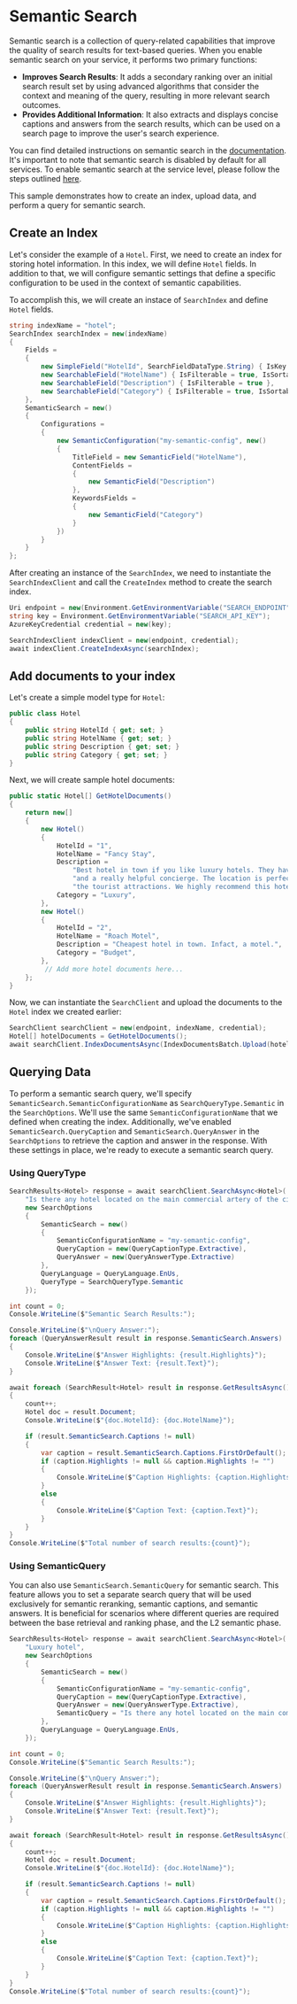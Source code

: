 # Semantic Search

Semantic search is a collection of query-related capabilities that improve the quality of search results for text-based queries. When you enable semantic search on your service, it performs two primary functions:
* **Improves Search Results**: It adds a secondary ranking over an initial search result set by using advanced algorithms that consider the context and meaning of the query, resulting in more relevant search outcomes.
* **Provides Additional Information**: It also extracts and displays concise captions and answers from the search results, which can be used on a search page to improve the user's search experience.

You can find detailed instructions on semantic search in the [documentation](https://learn.microsoft.com/azure/search/semantic-search-overview). It's important to note that semantic search is disabled by default for all services. To enable semantic search at the service level, please follow the steps outlined [here](https://learn.microsoft.com/azure/search/semantic-how-to-enable-disable).

This sample demonstrates how to create an index, upload data, and perform a query for semantic search.

## Create an Index

Let's consider the example of a `Hotel`. First, we need to create an index for storing hotel information. In this index, we will define `Hotel` fields. In addition to that, we will configure semantic settings that define a specific configuration to be used in the context of semantic capabilities.

To accomplish this, we will create an instace of `SearchIndex` and define `Hotel` fields.

```C# Snippet:Azure_Search_Documents_Tests_Samples_Sample08_Semantic_Search_Index
string indexName = "hotel";
SearchIndex searchIndex = new(indexName)
{
    Fields =
    {
        new SimpleField("HotelId", SearchFieldDataType.String) { IsKey = true, IsFilterable = true, IsSortable = true, IsFacetable = true },
        new SearchableField("HotelName") { IsFilterable = true, IsSortable = true },
        new SearchableField("Description") { IsFilterable = true },
        new SearchableField("Category") { IsFilterable = true, IsSortable = true, IsFacetable = true },
    },
    SemanticSearch = new()
    {
        Configurations =
        {
            new SemanticConfiguration("my-semantic-config", new()
            {
                TitleField = new SemanticField("HotelName"),
                ContentFields =
                {
                    new SemanticField("Description")
                },
                KeywordsFields =
                {
                    new SemanticField("Category")
                }
            })
        }
    }
};
```

After creating an instance of the `SearchIndex`, we need to instantiate the `SearchIndexClient` and call the `CreateIndex` method to create the search index. 

```C# Snippet:Azure_Search_Documents_Tests_Samples_Sample08_Semantic_Search_Create_Index
Uri endpoint = new(Environment.GetEnvironmentVariable("SEARCH_ENDPOINT"));
string key = Environment.GetEnvironmentVariable("SEARCH_API_KEY");
AzureKeyCredential credential = new(key);

SearchIndexClient indexClient = new(endpoint, credential);
await indexClient.CreateIndexAsync(searchIndex);
```

## Add documents to your index

Let's create a simple model type for `Hotel`:

```C# Snippet:Azure_Search_Documents_Tests_Samples_Sample08_Semantic_Search_Model
public class Hotel
{
    public string HotelId { get; set; }
    public string HotelName { get; set; }
    public string Description { get; set; }
    public string Category { get; set; }
}
```

Next, we will create sample hotel documents:

```C# Snippet:Azure_Search_Documents_Tests_Samples_Sample08_Semantic_Search_Hotel_Document
public static Hotel[] GetHotelDocuments()
{
    return new[]
    {
        new Hotel()
        {
            HotelId = "1",
            HotelName = "Fancy Stay",
            Description =
                "Best hotel in town if you like luxury hotels. They have an amazing infinity pool, a spa, " +
                "and a really helpful concierge. The location is perfect -- right downtown, close to all " +
                "the tourist attractions. We highly recommend this hotel.",
            Category = "Luxury",
        },
        new Hotel()
        {
            HotelId = "2",
            HotelName = "Roach Motel",
            Description = "Cheapest hotel in town. Infact, a motel.",
            Category = "Budget",
        },
         // Add more hotel documents here...
    };
}
```

Now, we can instantiate the `SearchClient` and upload the documents to the `Hotel` index we created earlier:

```C# Snippet:Azure_Search_Documents_Tests_Samples_Sample08_Semantic_Search_Upload_Documents
SearchClient searchClient = new(endpoint, indexName, credential);
Hotel[] hotelDocuments = GetHotelDocuments();
await searchClient.IndexDocumentsAsync(IndexDocumentsBatch.Upload(hotelDocuments));
```

## Querying Data

To perform a semantic search query, we'll specify `SemanticSearch.SemanticConfigurationName` as `SearchQueryType.Semantic` in the `SearchOptions`. We'll use the same `SemanticConfigurationName` that we defined when creating the index. Additionally, we've enabled `SemanticSearch.QueryCaption` and `SemanticSearch.QueryAnswer` in the `SearchOptions` to retrieve the caption and answer in the response. With these settings in place, we're ready to execute a semantic search query.

### Using QueryType

```C# Snippet:Azure_Search_Documents_Tests_Samples_Sample08_Semantic_Search_Query
SearchResults<Hotel> response = await searchClient.SearchAsync<Hotel>(
    "Is there any hotel located on the main commercial artery of the city in the heart of New York?",
    new SearchOptions
    {
        SemanticSearch = new()
        {
            SemanticConfigurationName = "my-semantic-config",
            QueryCaption = new(QueryCaptionType.Extractive),
            QueryAnswer = new(QueryAnswerType.Extractive)
        },
        QueryLanguage = QueryLanguage.EnUs,
        QueryType = SearchQueryType.Semantic
    });

int count = 0;
Console.WriteLine($"Semantic Search Results:");

Console.WriteLine($"\nQuery Answer:");
foreach (QueryAnswerResult result in response.SemanticSearch.Answers)
{
    Console.WriteLine($"Answer Highlights: {result.Highlights}");
    Console.WriteLine($"Answer Text: {result.Text}");
}

await foreach (SearchResult<Hotel> result in response.GetResultsAsync())
{
    count++;
    Hotel doc = result.Document;
    Console.WriteLine($"{doc.HotelId}: {doc.HotelName}");

    if (result.SemanticSearch.Captions != null)
    {
        var caption = result.SemanticSearch.Captions.FirstOrDefault();
        if (caption.Highlights != null && caption.Highlights != "")
        {
            Console.WriteLine($"Caption Highlights: {caption.Highlights}");
        }
        else
        {
            Console.WriteLine($"Caption Text: {caption.Text}");
        }
    }
}
Console.WriteLine($"Total number of search results:{count}");
```

### Using SemanticQuery

You can also use `SemanticSearch.SemanticQuery` for semantic search. This feature allows you to set a separate search query that will be used exclusively for semantic reranking, semantic captions, and semantic answers. It is beneficial for scenarios where different queries are required between the base retrieval and ranking phase, and the L2 semantic phase.

```C# Snippet:Azure_Search_Documents_Tests_Samples_Sample08_Semantic_Query
SearchResults<Hotel> response = await searchClient.SearchAsync<Hotel>(
    "Luxury hotel",
    new SearchOptions
    {
        SemanticSearch = new()
        {
            SemanticConfigurationName = "my-semantic-config",
            QueryCaption = new(QueryCaptionType.Extractive),
            QueryAnswer = new(QueryAnswerType.Extractive),
            SemanticQuery = "Is there any hotel located on the main commercial artery of the city in the heart of New York?"
        },
        QueryLanguage = QueryLanguage.EnUs,
    });

int count = 0;
Console.WriteLine($"Semantic Search Results:");

Console.WriteLine($"\nQuery Answer:");
foreach (QueryAnswerResult result in response.SemanticSearch.Answers)
{
    Console.WriteLine($"Answer Highlights: {result.Highlights}");
    Console.WriteLine($"Answer Text: {result.Text}");
}

await foreach (SearchResult<Hotel> result in response.GetResultsAsync())
{
    count++;
    Hotel doc = result.Document;
    Console.WriteLine($"{doc.HotelId}: {doc.HotelName}");

    if (result.SemanticSearch.Captions != null)
    {
        var caption = result.SemanticSearch.Captions.FirstOrDefault();
        if (caption.Highlights != null && caption.Highlights != "")
        {
            Console.WriteLine($"Caption Highlights: {caption.Highlights}");
        }
        else
        {
            Console.WriteLine($"Caption Text: {caption.Text}");
        }
    }
}
Console.WriteLine($"Total number of search results:{count}");
```
